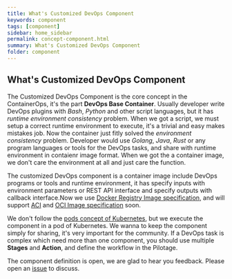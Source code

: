 ```yaml
---
title: What's Customized DevOps Component 
keywords: component
tags: [component]
sidebar: home_sidebar
permalink: concept-component.html
summary: What's Customized DevOps Component
folder: component
---
```


## What's Customized DevOps Component

The Customized DevOps Component is the core concept in the ContainerOps, it's the part **DevOps Base Container**. Usually developer write DevOps plugins with *Bash*, *Python* and other script languages, but it has *runtime environment consistency* problem. When we got a script, we must setup a correct runtime environment to execute, it's a trivial and easy makes mistakes job. Now the container just fitly solved the *environment consistency* problem. Developer would use *Golang*, *Java*, *Rust* or any program languages or tools for the DevOps tasks, and share with runtime environment in contaienr image format. When we got the a container image, we don't care the environment at all and just care the function. 

The customized DevOps component is a container image include DevOps programs or tools and runtime environment, it has specify inputs with environment parameters or REST API interface and specify outputs with callback interface.Now we use [Docker Registry Image specification](https://github.com/docker/distribution/blob/master/docs/spec/manifest-v2-2.md), and will support [ACI](https://github.com/appc/spec/blob/master/spec/aci.md) and [OCI Image specification](https://github.com/opencontainers/image-spec) soon.

We don't follow the [pods concept of Kubernetes](http://kubernetes.io/docs/user-guide/pods), but we execute the component in a pod of Kubernetes. We wanna to keep the component simply for sharing, it's very important for the community. If a DevOps task is complex which need more than one component, you should use multiple **Stages** and **Action**, and define the workflow in the Pilotage.

The component definition is open, we are glad to hear you feedback. Please open an [issue](https://github.com/containerops/pilotage/issues) to discuss.  

